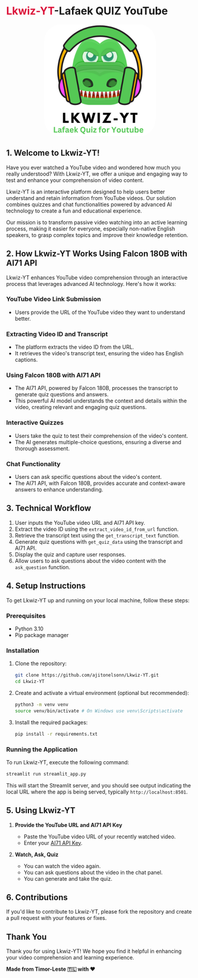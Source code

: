 <h1><span style="color: crimson">Lkwiz-YT</span>-Lafaek QUIZ YouTube </h1>

<p align="center">
  <img src="imagen/sidebar_avata.png" alt="Lkwiz-YT Logo" width="300" style="border-radius: 45px;"/>
</p>

## 1. Welcome to Lkwiz-YT!

Have you ever watched a YouTube video and wondered how much you really understood? With Lkwiz-YT, we offer a unique and engaging way to test and enhance your comprehension of video content.

Lkwiz-YT is an interactive platform designed to help users better understand and retain information from YouTube videos. Our solution combines quizzes and chat functionalities powered by advanced AI technology to create a fun and educational experience.

Our mission is to transform passive video watching into an active learning process, making it easier for everyone, especially non-native English speakers, to grasp complex topics and improve their knowledge retention.

## 2. How Lkwiz-YT Works Using Falcon 180B with AI71 API

Lkwiz-YT enhances YouTube video comprehension through an interactive process that leverages advanced AI technology. Here's how it works:

### YouTube Video Link Submission

- Users provide the URL of the YouTube video they want to understand better.

### Extracting Video ID and Transcript

- The platform extracts the video ID from the URL.
- It retrieves the video's transcript text, ensuring the video has English captions.

### Using Falcon 180B with AI71 API

- The AI71 API, powered by Falcon 180B, processes the transcript to generate quiz questions and answers.
- This powerful AI model understands the context and details within the video, creating relevant and engaging quiz questions.

### Interactive Quizzes

- Users take the quiz to test their comprehension of the video's content.
- The AI generates multiple-choice questions, ensuring a diverse and thorough assessment.

### Chat Functionality

- Users can ask specific questions about the video's content.
- The AI71 API, with Falcon 180B, provides accurate and context-aware answers to enhance understanding.

## 3. Technical Workflow

1. User inputs the YouTube video URL and AI71 API key.
2. Extract the video ID using the `extract_video_id_from_url` function.
3. Retrieve the transcript text using the `get_transcript_text` function.
4. Generate quiz questions with `get_quiz_data` using the transcript and AI71 API.
5. Display the quiz and capture user responses.
6. Allow users to ask questions about the video content with the `ask_question` function.

## 4. Setup Instructions

To get Lkwiz-YT up and running on your local machine, follow these steps:

### Prerequisites

- Python 3.10
- Pip package manager

### Installation

1. Clone the repository:

   ```bash
   git clone https://github.com/ajitonelsonn/Lkwiz-YT.git
   cd Lkwiz-YT
   ```

2. Create and activate a virtual environment (optional but recommended):

   ```bash
   python3 -m venv venv
   source venv/bin/activate # On Windows use venv\Scripts\activate
   ```

3. Install the required packages:
   ```bash
   pip install -r requirements.txt
   ```

### Running the Application

To run Lkwiz-YT, execute the following command:

```bash
streamlit run streamlit_app.py
```

This will start the Streamlit server, and you should see output indicating the local URL where the app is being served, typically `http://localhost:8501`.

## 5. Using Lkwiz-YT

1. **Provide the YouTube URL and AI71 API Key**

   - Paste the YouTube video URL of your recently watched video.
   - Enter your [AI71 API Key](https://lablab.ai/t/ai71-platform-guide).

2. **Watch, Ask, Quiz**
   - You can watch the video again.
   - You can ask questions about the video in the chat panel.
   - You can generate and take the quiz.

## 6. Contributions

If you'd like to contribute to Lkwiz-YT, please fork the repository and create a pull request with your features or fixes.

## Thank You

Thank you for using Lkwiz-YT! We hope you find it helpful in enhancing your video comprehension and learning experience.

**Made from Timor-Leste 🇹🇱 with ❤️**
